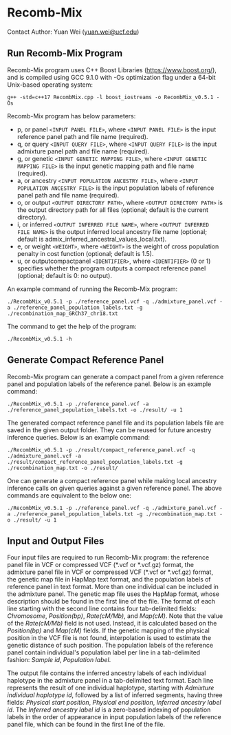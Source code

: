 # Recomb-Mix
Contact Author: Yuan Wei (yuan.wei@ucf.edu)

## Run Recomb-Mix Program

Recomb-Mix program uses C++ Boost Libraries (https://www.boost.org/), and is compiled using GCC 9.1.0 with -Os optimization flag under a 64-bit Unix-based operating system:
```
g++ -std=c++17 RecombMix.cpp -l boost_iostreams -o RecombMix_v0.5.1 -Os
```

Recomb-Mix program has below parameters:
- p, or panel `<INPUT PANEL FILE>`, where `<INPUT PANEL FILE>` is the input reference panel path and file name (required).
- q, or query `<INPUT QUERY FILE>`, where `<INPUT QUERY FILE>` is the input admixture panel path and file name (required).
- g, or genetic `<INPUT GENETIC MAPPING FILE>`, where `<INPUT GENETIC MAPPING FILE>` is the input genetic mapping path and file name (required).
- a, or ancestry `<INPUT POPULATION ANCESTRY FILE>`, where `<INPUT POPULATION ANCESTRY FILE>` is the input population labels of reference panel path and file name (required).
- o, or output `<OUTPUT DIRECTORY PATH>`, where `<OUTPUT DIRECTORY PATH>` is the output directory path for all files (optional; default is the current directory).
- i, or inferred `<OUTPUT INFERRED FILE NAME>`, where `<OUTPUT INFERRED FILE NAME>` is the output inferred local ancestry file name (optional; default is admix_inferred_ancestral_values_local.txt).
- e, or weight `<WEIGHT>`, where `<WEIGHT>` is the weight of cross population penalty in cost function (optional; default is 1.5).
- u, or outputcompactpanel `<IDENTIFIER>`, where `<IDENTIFIER>` (0 or 1) specifies whether the program outputs a compact reference panel (optional; default is 0: no output).

An example command of running the Recomb-Mix program:
```
./RecombMix_v0.5.1 -p ./reference_panel.vcf -q ./admixture_panel.vcf -a ./reference_panel_population_labels.txt -g ./recombination_map_GRCh37_chr18.txt
```

The command to get the help of the program:
```
./RecombMix_v0.5.1 -h
```

## Generate Compact Reference Panel
Recomb-Mix program can generate a compact panel from a given reference panel and population labels of the reference panel. Below is an example command:
```
./RecombMix_v0.5.1 -p ./reference_panel.vcf -a ./reference_panel_population_labels.txt -o ./result/ -u 1
```

The generated compact reference panel file and its population labels file are saved in the given output folder. They can be reused for future ancestry inference queries. Below is an example command:
```
./RecombMix_v0.5.1 -p ./result/compact_reference_panel.vcf -q ./admixture_panel.vcf -a ./result/compact_reference_panel_population_labels.txt -g ./recombination_map.txt -o ./result/
```

One can generate a compact reference panel while making local ancestry inference calls on given queries against a given reference panel. The above commands are equivalent to the below one:
```
./RecombMix_v0.5.1 -p ./reference_panel.vcf -q ./admixture_panel.vcf -a ./reference_panel_population_labels.txt -g ./recombination_map.txt -o ./result/ -u 1
```

## Input and Output Files
Four input files are required to run Recomb-Mix program: the reference panel file in VCF or compressed VCF (\*.vcf or \*.vcf.gz) format, the admixture panel file in VCF or compressed VCF (\*.vcf or \*.vcf.gz) format, the genetic map file in HapMap text format, and the population labels of reference panel in text format. More than one individual can be included in the admixture panel. The genetic map file uses the HapMap format, whose description should be found in the first line of the file. The format of each line starting with the second line contains four tab-delimited fields: *Chromosome*, *Position(bp)*, *Rate(cM/Mb)*, and *Map(cM)*. Note that the value of the *Rate(cM/Mb)* field is not used. Instead, it is calculated based on the *Position(bp)* and *Map(cM)* fields. If the genetic mapping of the physical position in the VCF file is not found, interpolation is used to estimate the genetic distance of such position. The population labels of the reference panel contain individual's population label per line in a tab-delimited fashion: *Sample id*, *Population label*.

The output file contains the inferred ancestry labels of each individual haplotype in the admixture panel in a tab-delimited text format. Each line represents the result of one individual haplotype, starting with *Admixture individual haplotype id*, followed by a list of inferred segments, having three fields: *Physical start position*, *Physical end position*, *Inferred ancestry label id*. The *Inferred ancestry label id* is a zero-based indexing of population labels in the order of appearance in input population labels of the reference panel file, which can be found in the first line of the file.
